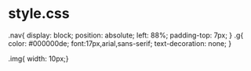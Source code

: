 # style.css
.nav{
   display: block;
    position: absolute;
    left: 88%;
padding-top: 7px;
}
.g{
    color: #000000de;
    font:17px,arial,sans-serif;
text-decoration: none;
}


.img{
width: 10px;}
